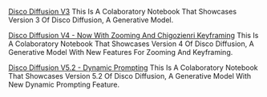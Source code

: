 
[Disco Diffusion V3](https://colab.research.google.com/drive/1bItz4NdhAPHg5-u87KcH-MmJZjK-XqHN)
This Is A Colaboratory Notebook That Showcases Version 3 Of Disco Diffusion, A Generative Model.

[Disco Diffusion V4 - Now With Zooming And Chigozienri Keyframing](https://colab.research.google.com/drive/1DHvr-DSNtlpvf0HgI0QmCLSe_PtShzPH?usp=sharing)
This Is A Colaboratory Notebook That Showcases Version 4 Of Disco Diffusion, A Generative Model With New Features For Zooming And Keyframing.

[Disco Diffusion V5.2 - Dynamic Prompting](https://colab.research.google.com/drive/1D-PX1x0rKY3c5jL8L215n_PyjzF4dJn_?usp=sharing)
This Is A Colaboratory Notebook That Showcases Version 5.2 Of Disco Diffusion, A Generative Model With New Dynamic Prompting Feature.
